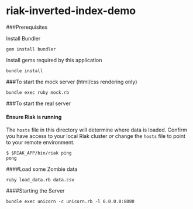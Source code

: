riak-inverted-index-demo
========================

###Prerequisites

Install Bundler

```
gem install bundler
```

Install gems required by this application

```
bundle install
```

###To start the mock server (html/css rendering only)

```
bundle exec ruby mock.rb
```

###To start the real server

#### Ensure Riak is running

The `hosts` file in this directory will determine where data is loaded. Confirm you have access to your local Riak cluster *or* change the `hosts` file to point to your remote environment.

```
$ $RIAK_APP/bin/riak ping
pong
```

####Load some Zombie data

```
ruby load_data.rb data.csv
```

####Starting the Server

```
bundle exec unicorn -c unicorn.rb -l 0.0.0.0:8080
```